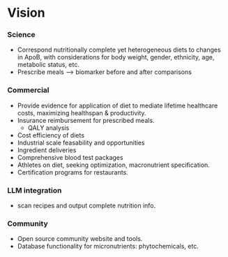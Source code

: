 # Vision
### Science
* Correspond nutritionally complete yet heterogeneous diets to changes in ApoB, with considerations for body weight, gender, ethnicity, age, metabolic status, etc.
* Prescribe meals –> biomarker before and after comparisons
### Commercial
* Provide evidence for application of diet to mediate lifetime healthcare costs, maximizing healthspan & productivity.  
* Insurance reimbursement for prescribed meals.
    * QALY analysis
* Cost efficiency of diets
* Industrial scale feasability and opportunities
* Ingredient deliveries
* Comprehensive blood test packages
* Athletes on diet, seeking optimization, macronutrient specification.
* Certification programs for restaurants.


### LLM integration
* scan recipes and output complete nutrition info.

### Community
* Open source community website and tools.
* Database functionality for micronutrients: phytochemicals, etc.